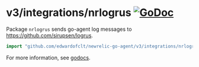 # v3/integrations/nrlogrus [![GoDoc](https://godoc.org/github.com/edwardofclt/newrelic-go-agent/v3/integrations/nrlogrus?status.svg)](https://godoc.org/github.com/edwardofclt/newrelic-go-agent/v3/integrations/nrlogrus)

Package `nrlogrus` sends go-agent log messages to
https://github.com/sirupsen/logrus.

```go
import "github.com/edwardofclt/newrelic-go-agent/v3/integrations/nrlogrus"
```

For more information, see
[godocs](https://godoc.org/github.com/edwardofclt/newrelic-go-agent/v3/integrations/nrlogrus).
